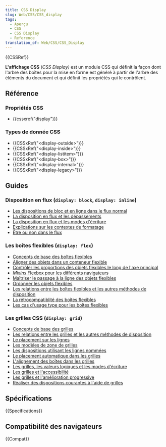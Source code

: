 ```yaml
---
title: CSS Display
slug: Web/CSS/CSS_display
tags:
  - Aperçu
  - CSS
  - CSS Display
  - Reference
translation_of: Web/CSS/CSS_Display
---
```


{{CSSRef}}

**L'affichage CSS** (_CSS Display)_ est un module CSS qui définit la façon dont l'arbre des boîtes pour la mise en forme est généré à partir de l'arbre des éléments du document et qui définit les propriétés qui le contrôlent.

## Référence

### Propriétés CSS

- {{cssxref("display")}}

### Types de donnée CSS

- {{CSSxRef("&lt;display-outside&gt;")}}
- {{CSSxRef("&lt;display-inside&gt;")}}
- {{CSSxRef("&lt;display-listitem&gt;")}}
- {{CSSxRef("&lt;display-box&gt;")}}
- {{CSSxRef("&lt;display-internal&gt;")}}
- {{CSSxRef("&lt;display-legacy&gt;")}}

## Guides

### Disposition en flux (`display: block`, `display: inline`)

- [Les dispositions de bloc et en ligne dans le flux normal](/fr/docs/Web/CSS/CSS_Flow_Layout/Block_and_Inline_Layout_in_Normal_Flow)
- [La disposition en flux et les dépassements](/fr/docs/Web/CSS/CSS_Flow_Layout/Flow_Layout_and_Overflow)
- [La disposition en flux et les modes d'écriture](/fr/docs/Web/CSS/CSS_Flow_Layout/Flow_Layout_and_Writing_Modes)
- [Explications sur les contextes de formatage](/fr/docs/Web/CSS/CSS_Flow_Layout/Formatting_Contexts_Explained)
- [Être ou non dans le flux](/fr/docs/Web/CSS/CSS_Flow_Layout/In_Flow_and_Out_of_Flow)

### Les boîtes flexibles (`display: flex`)

- [Concepts de base des boîtes flexibles](/fr/docs/Web/CSS/CSS_Flexible_Box_Layout/Concepts_de_base_flexbox)
- [Aligner des objets dans un conteneur flexible](/fr/docs/Web/CSS/CSS_Flexible_Box_Layout/Aligner_des_éléments_dans_un_conteneur_flexible)
- [Contrôler les proportions des objets flexibles le long de l'axe principal](/fr/docs/Web/CSS/CSS_Flexible_Box_Layout/Contrôler_les_proportions_des_boîtes_flexibles_le_long_de_l_axe_principal)
- [_Mixins_ Flexbox pour les différents navigateurs](/fr/docs/Web/CSS/CSS_Flexible_Box_Layout/Mixins)
- [Maîtriser le passage à la ligne des objets flexibles](/fr/docs/Web/CSS/CSS_Flexible_Box_Layout/Maîtriser_passage_à_la_ligne_des_éléments_flexibles)
- [Ordonner les objets flexibles](/fr/docs/Web/CSS/CSS_Flexible_Box_Layout/Ordonner_éléments_flexibles)
- [Les relations entre les boîtes flexibles et les autres méthodes de disposition](/fr/docs/Web/CSS/CSS_Flexible_Box_Layout/Liens_entre_flexbox_et_les_autres_dispositions)
- [La rétrocompatiblité des boîtes flexibles](/fr/docs/Web/CSS/CSS_Flexible_Box_Layout/Rétrocompatibilite_de_flexbox)
- [Les cas d'usage type pour les boîtes flexibles](/fr/docs/Web/CSS/CSS_Flexible_Box_Layout/Cas_utilisation_flexbox)

### Les grilles CSS (`display: grid`)

- [Concepts de base des grilles](/fr/docs/Web/CSS/CSS_Grid_Layout/Les_concepts_de_base)
- [Les relations entre les grilles et les autres méthodes de disposition](/fr/docs/Web/CSS/CSS_Grid_Layout/Modèle_de_grille_et_autres_modèles_de_disposition)
- [Le placement sur les lignes](/fr/docs/Web/CSS/CSS_Grid_Layout/Placer_les_éléments_sur_les_lignes_d_une_grille_CSS)
- [Les modèles de zone de grilles](/fr/docs/Web/CSS/CSS_Grid_Layout/Définir_des_zones_sur_une_grille)
- [Les dispositions utilisant les lignes nommées](/fr/docs/Web/CSS/CSS_Grid_Layout/Utiliser_des_lignes_nommées_sur_une_grille)
- [Le placement automatique dans les grilles](/fr/docs/Web/CSS/CSS_Grid_Layout/Placement_automatique_sur_une_grille_CSS)
- [L'alignement des boîtes dans les grilles](/fr/docs/Web/CSS/CSS_Grid_Layout/Alignement_des_boîtes_avec_les_grilles_CSS)
- [Les grilles, les valeurs logiques et les modes d'écriture](/fr/docs/Web/CSS/CSS_Grid_Layout/Les_grilles_CSS_les_valeurs_logiques_les_modes_d_écriture)
- [Les grilles et l'accessibilité](/fr/docs/Web/CSS/CSS_Grid_Layout/Les_grilles_CSS_et_l_accessibilité)
- [Les grilles et l'amélioration progressive](/fr/docs/Web/CSS/CSS_Grid_Layout/Les_grilles_CSS_et_l_amélioration_progressive)
- [Réaliser des dispositions courantes à l'aide de grilles](/fr/docs/Web/CSS/CSS_Grid_Layout/Construire_des_dispositions_courantes_avec_des_grilles_CSS)

## Spécifications

{{Specifications}}

## Compatibilité des navigateurs

{{Compat}}
